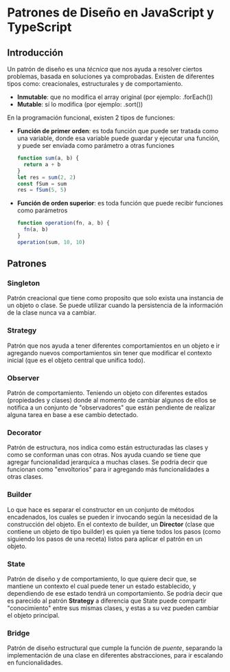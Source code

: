 # Patrones de Diseño en JavaScript y TypeScript

## Introducción

Un patrón de diseño es una _técnica_ que nos ayuda a resolver ciertos problemas, basada en soluciones ya comprobadas. Existen de diferentes tipos como: creacionales, estructurales y de comportamiento.

- **Inmutable**: que no modifica el array original (por ejemplo: .forEach())
- **Mutable**: sí lo modifica (por ejemplo: .sort())

En la programación funcional, existen 2 tipos de funciones:

- **Función de primer orden**: es toda función que puede ser tratada como una variable, donde esa variable puede guardar y ejecutar una función, y puede ser enviada como parámetro a otras funciones

  ```js
  function sum(a, b) {
    return a + b
  }
  let res = sum(2, 2)
  const fSum = sum
  res = fSum(5, 5)
  ```

- **Función de orden superior**: es toda función que puede recibir funciones como parámetros

  ```js
  function operation(fn, a, b) {
    fn(a, b)
  }
  operation(sum, 10, 10)
  ```

## Patrones

### Singleton

Patrón creacional que tiene como proposito que solo exista una instancia de un objeto o clase. Se puede utilizar cuando la persistencia de la información de la clase nunca va a cambiar.

### Strategy

Patrón que nos ayuda a tener diferentes comportamientos en un objeto e ir agregando nuevos comportamientos sin tener que modificar el contexto inicial (que es el objeto central que unifica todo).

### Observer

Patrón de comportamiento. Teniendo un objeto con diferentes estados (propiedades y clases) donde al momento de cambiar algunos de ellos se notifica a un conjunto de "observadores" que están pendiente de realizar alguna tarea en base a ese cambio detectado.

### Decorator

Patrón de estructura, nos indica como están estructuradas las clases y como se conforman unas con otras. Nos ayuda cuando se tiene que agregar funcionalidad jerarquíca a muchas clases. Se podría decir que funcionan como "envoltorios" para ir agregando más funcionalidades a otras clases.

### Builder

Lo que hace es separar el constructor en un conjunto de métodos encadenados, los cuales se pueden ir invocando según la necesidad de la construcción del objeto. En el contexto de builder, un **Director** (clase que contiene un objeto de tipo builder) es quien ya tiene todos los pasos (como siguiendo los pasos de una receta) listos para aplicar el patrón en un objeto.

### State

Patrón de diseño y de comportamiento, lo que quiere decir que, se mantiene un contexto el cual puede tener un estado establecido, y dependiendo de ese estado tendrá un comportamiento. Se podría decir que es parecido al patrón **Strategy** a diferencia que State puede compartir "conocimiento" entre sus mismas clases, y estas a su vez pueden cambiar el objeto principal.

### Bridge

Patrón de diseño estructural que cumple la función de _puente_, separando la implementación de una clase en diferentes abstracciones, para ir escalando en funcionalidades.
